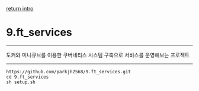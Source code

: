 [return intro](https://github.com/parkjh2568/intro#9-ft_service)

# 9.ft_services

-----
도커와 미니큐브를 이용한 쿠버네티스 시스템 구축으로 서비스를 운영해보는 프로젝트

-----
```
https://github.com/parkjh2568/9.ft_services.git
cd 9.ft_services
sh setup.sh
```
